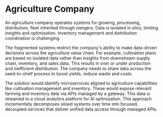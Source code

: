 # Agriculture Company

An agriculture company operates systems for growing, processing, distribution, fleet inherited through mergers. Data is isolated in silos, limiting insights and optimization. Inventory management and distribution coordination is challenging.

The fragmented systems restrict the company's ability to make data-driven decisions across the agriculture value chain. For example, cultivation plans are based on isolated data rather than insights from downstream supply chain, inventory, and sales data. This results in over or under production and inefficient distribution. The company needs to share data across the seed-to-shelf process to boost yields, reduce waste and costs.

The solution would identify microservices aligned to agriculture capabilities like cultivation management and inventory. These would expose relevant farming and inventory data via APIs managed by a gateway. This data is streamed to a cloud analytics platform for AI optimization. This approach incrementally decomposes siloed systems over time into focused, decoupled services that deliver unified data access through managed APIs.
